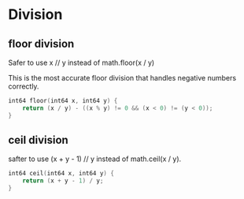 # Division

## floor division

Safer to use x // y instead of math.floor(x / y)

This is the most accurate floor division that handles negative numbers correctly.

```cpp
int64 floor(int64 x, int64 y) {
    return (x / y) - ((x % y) != 0 && (x < 0) != (y < 0));
}
```

## ceil division

safter to use (x + y - 1) // y instead of math.ceil(x / y).  

```cpp
int64 ceil(int64 x, int64 y) {
    return (x + y - 1) / y;
}
```